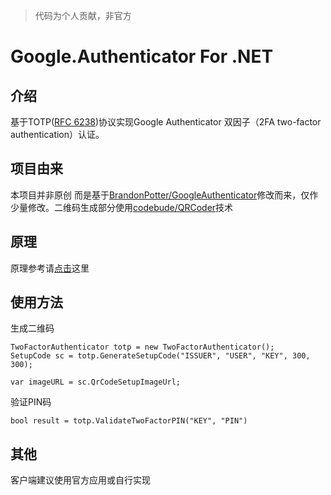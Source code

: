 > 代码为个人贡献，非官方
# Google.Authenticator For .NET

## 介绍
基于TOTP([RFC 6238](https://tools.ietf.org/html/rfc6238?spm=a2c4g.11186623.2.5.hWkX4D))协议实现Google Authenticator 双因子（2FA two-factor authentication）认证。

## 项目由来

本项目并非原创
而是基于[BrandonPotter/GoogleAuthenticator](https://github.com/BrandonPotter/GoogleAuthenticator)修改而来，仅作少量修改。二维码生成部分使用[codebude/QRCoder](https://github.com/codebude/QRCoder)技术

## 原理

原理参考请[点击](https://www.csdn.net/article/2014-09-23/2821808-Google-Authenticator)这里

## 使用方法

生成二维码
```
TwoFactorAuthenticator totp = new TwoFactorAuthenticator();
SetupCode sc = totp.GenerateSetupCode("ISSUER", "USER", "KEY", 300, 300);

var imageURL = sc.QrCodeSetupImageUrl;
```

验证PIN码
```
bool result = totp.ValidateTwoFactorPIN("KEY", "PIN")
```

## 其他

客户端建议使用官方应用或自行实现

